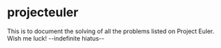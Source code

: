 # projecteuler

This is to document the solving of all the problems listed on Project Euler. Wish me luck! --indefinite hiatus--
